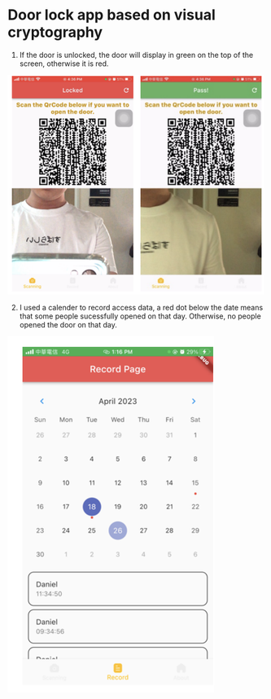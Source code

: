 # Door lock app based on visual cryptography

1. If the door is unlocked, the door will display in green on the top of the screen, otherwise it is red.

![image](https://github.com/zuyishinlala/Door/blob/main/qr-code-ui.png)

2. I used a calender to record access data, a red dot below the date means that some people sucessfully opened on that day. Otherwise, no people opened the door on that day.

![image](https://github.com/zuyishinlala/Door/blob/main/record-ui.png)
